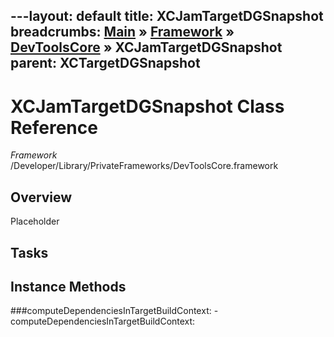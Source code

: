 ---layout: default
title: XCJamTargetDGSnapshot
breadcrumbs: <a href="/index.html">Main</a> &raquo; <a href="/Frameworks.html">Framework</a> &raquo; <a href="/Frameworks/DevToolsCore.html">DevToolsCore</a> &raquo; XCJamTargetDGSnapshot
parent: XCTargetDGSnapshot 
---
# XCJamTargetDGSnapshot Class Reference

*Framework* /Developer/Library/PrivateFrameworks/DevToolsCore.framework

## Overview

Placeholder

## Tasks

## Instance Methods

<a name="-computeDependenciesInTargetBuildContext:"></a>
###computeDependenciesInTargetBuildContext:
    - computeDependenciesInTargetBuildContext:

